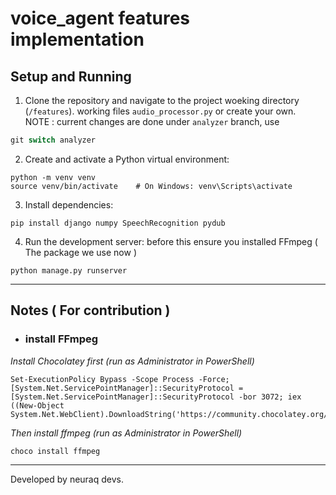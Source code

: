 # voice_agent features implementation

## Setup and Running

1. Clone the repository and navigate to the project woeking directory (`/features`). 
working files `audio_processor.py` or create your own. <br />
NOTE : current changes are done under `analyzer` branch, use 
```d
git switch analyzer
````

2. Create and activate a Python virtual environment:

```shell
python -m venv venv
source venv/bin/activate    # On Windows: venv\Scripts\activate

````
3. Install dependencies:

```shell
pip install django numpy SpeechRecognition pydub
````
<!-- 4. Apply database migrations: -->
<!-- currently we dont use db -->

<!-- ```shell
python manage.py migrate
```` -->
4. Run the development server: before this ensure you installed FFmpeg ( The package we use now )

```shell
python manage.py runserver
````
---

## Notes ( For contribution )

- ### install FFmpeg <br />
<i>Install Chocolatey first (run as Administrator in PowerShell)</i>
```shell
Set-ExecutionPolicy Bypass -Scope Process -Force; [System.Net.ServicePointManager]::SecurityProtocol = [System.Net.ServicePointManager]::SecurityProtocol -bor 3072; iex ((New-Object System.Net.WebClient).DownloadString('https://community.chocolatey.org/install.ps1'))
````

<i>Then install ffmpeg (run as Administrator in PowerShell)</i>

```shell
choco install ffmpeg
````

---

Developed by neuraq devs.
